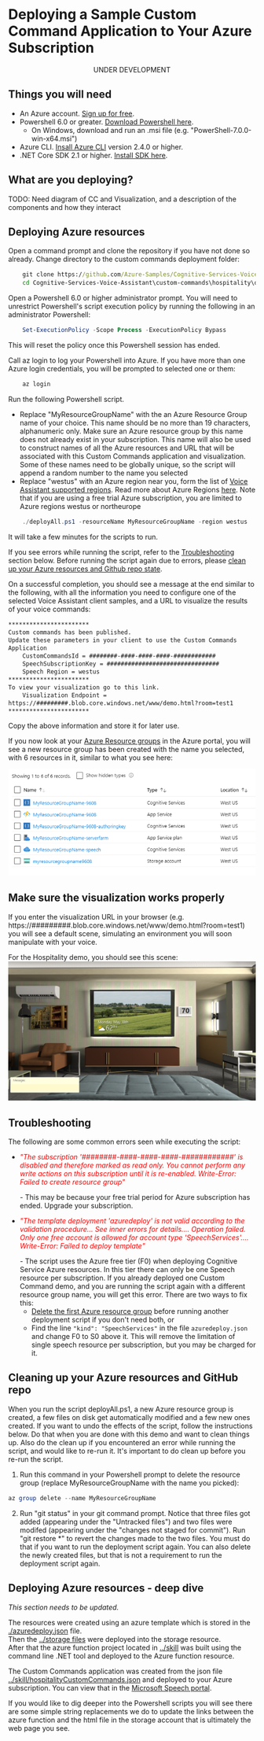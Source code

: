 # Deploying a Sample Custom Command Application to Your Azure Subscription

<p align="center">UNDER DEVELOPMENT</p>

## Things you will need
* An Azure account. [Sign up for free](https://azure.microsoft.com/free/ai/).
* Powershell 6.0 or greater. [Download Powershell here](https://github.com/PowerShell/PowerShell/releases). 
    * On Windows, download and run an .msi file (e.g. "PowerShell-7.0.0-win-x64.msi")
* Azure CLI. [Insall Azure CLI](https://docs.microsoft.com/en-us/cli/azure/install-azure-cli?view=azure-cli-latest) version 2.4.0 or higher.
* .NET Core SDK 2.1 or higher. [Install SDK here](https://docs.microsoft.com/en-us/dotnet/core/install/sdk?pivots=os-windows).

## What are you deploying?
 
 TODO: Need diagram of CC and Visualization, and a description of the components and how they interact

## Deploying Azure resources
Open a command prompt and clone the repository if you have not done so already. Change directory to the custom commands deployment folder:
```cmd
    git clone https://github.com/Azure-Samples/Cognitive-Services-Voice-Assistant.git
    cd Cognitive-Services-Voice-Assistant\custom-commands\hospitality\deployment
```

Open a Powershell 6.0 or higher administrator prompt. You will need to unrestrict Powershell's script execution policy by running the following in an administrator Powershell:
```powershell
    Set-ExecutionPolicy -Scope Process -ExecutionPolicy Bypass
```
This will reset the policy once this Powershell session has ended.

Call az login to log your Powershell into Azure. If you have more than one Azure login credentials, you will be prompted to selected one or them:
```powershell
    az login
```
 Run the following Powershell script. 
 * Replace "MyResourceGroupName" with the an Azure Resource Group name of your choice. This name should be no more than 19 characters, alphanumeric only. Make sure an Azure resource group by this name does not already exist in your subscription. This name will also be used to construct names of all the Azure resources and URL that will be associated with this Custom Commands application and visualization. Some of these names need to be globally unique, so the script will append a random number to the name you selected
 * Replace "westus" with an Azure region near you, form the list of [Voice Assistant supported regions](https://docs.microsoft.com/en-us/azure/cognitive-services/speech-service/regions#voice-assistants). Read more about Azure Regions [here](https://azure.microsoft.com/en-us/global-infrastructure/regions/). Note that if you are using a free trial Azure subscription, you are limited to Azure regions westus or northeurope
```powershell
    ./deployAll.ps1 -resourceName MyResourceGroupName -region westus
```
It will take a few minutes for the scripts to run. 

If you see errors while running the script, refer to the [Troubleshooting](#troubleshooting) section below. Before running the script again due to errors, please [clean up your Azure resources and Github repo state](#cleaning-up-your-azure-resources-and-github-repo).

On a successful completion, you should see a message at the end similar to the following, with all the information you need to configure one of the selected Voice Assistant client samples, and a URL to visualize the results of your voice commands:
```console
***********************
Custom commands has been published.
Update these parameters in your client to use the Custom Commands Application
    CustomCommandsId = ########-####-####-####-############
    SpeechSubscriptionKey = ################################
    Speech Region = westus
***********************
To view your visualization go to this link.
    Visualization Endpoint = https://#########.blob.core.windows.net/www/demo.html?room=test1
***********************
```
Copy the above information and store it for later use.

If you now look at your [Azure Resource groups](https://portal.azure.com/#blade/HubsExtension/BrowseResourceGroups) in the Azure portal, you will see a new resource group has been created with the name you selected, with 6 resources in it, similar to what you see here:
<!-- Save this for reference, we may want to go back to a table and add descriptions...
| Name  | Type          |
| ------- | ---------------- |
| MyResourceGroupName-###  | Cognitive Services |
| MyResourceGroupName-### | App Service |
| MyResourceGroupName-###-authoringkey | Cognitive Services |
| MyResourceGroupName-serverfarm | App Service Plan |
| MyResourceGroupName-speech | Cognitive Services |
| MyResourceGroupName### | Storage account
-->
<p align="center">
<img src="images/resource-group.png"/>
</a>
</p>

## Make sure the visualization works properly

If you enter the visualization URL in your browser (e.g. https://#########.blob.core.windows.net/www/demo.html?room=test1) you will see a default scene, simulating an environment you will soon manipulate with your voice.

For the Hospitality demo, you should see this scene:
![hospitality scene](images/hospitality-default-scene.png)


## Troubleshooting
The following are some common errors seen while executing the script:
* *<p style='color:red'>"The subscription '########-####-####-####-############' is disabled and therefore marked as read only. You cannot perform any write actions on this subscription until it is re-enabled.
Write-Error: Failed to create resource group"</p>* - This may be because your free trial period for Azure subscription has ended. Upgrade your subscription.
* *<p style='color:red'>"The template deployment 'azuredeploy' is not valid according to the validation procedure... See inner errors for details.... Operation failed. Only one free account is allowed for account type 'SpeechServices'....  Write-Error: Failed to deploy template"</p>* - The script uses the Azure free tier (F0) when deploying Cognitive Service Azure resources. In this tier there can only be one Speech resource per subscription. If you already deployed one Custom Command demo, and you are running the script again with a different resource group name, you will get this error. There are two ways to fix this:
  * [Delete the first Azure resource group](#cleaning-up-your-azure-resources-and-github-repo) before running another deployment script if you don't need both, or
  * Find the line ```"kind": "SpeechServices"``` in the file ```azuredeploy.json``` and change F0 to S0 above it. This will remove the limitation of single speech resource per subscription, but you may be charged for it.

## Cleaning up your Azure resources and GitHub repo

When you run the script deployAll.ps1, a new Azure resource group is created, a few files on disk get automatically modified and a few new ones created. If you want to undo the effects of the script, follow the instructions below. Do that when you are done with this demo and want to clean things up. Also do the clean up if you encountered an error while running the script, and would like to re-run it. It's important to do clean up before you re-run the script.
1. Run this command in your Powershell prompt to delete the resource group (replace MyResourceGroupName with the name you picked):
```powershell
az group delete --name MyResourceGroupName
```
2. Run "git status" in your git command prompt. Notice that three files got added (appearing under the "Untracked files") and two files were modifed (appearing under the "changes not staged for commit"). Run "git restore *" to revert the changes made to the two files. You must do that if you want to run the deployment script again. You can also delete the newly created files, but that is not a requirement to run the deployment script again.

## Deploying Azure resources - deep dive

*This section needs to be updated.*

The resources were created using an azure template which is stored in the [./azuredeploy.json](./azuredeploy.json) file.</br>
Then the [../storage files](../storage-files) were deployed into the storage resource.</br>
After that the azure function project located in [../skill](../skill) was built using the command line .NET tool and deployed to the Azure function resource.

The Custom Commands application was created from the json file [../skill/hospitalityCustomCommands.json](../skill/hospitalityCustomCommands.json) and deployed to your Azure subscription. You can view that in the [Microsoft Speech portal](https://speech.microsoft.com/).

If you would like to dig deeper into the Powershell scripts you will see there are some simple string replacements we do to update the links between the azure function and the html file in the storage account that is ultimately the web page you see.

